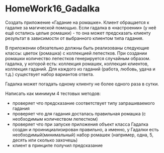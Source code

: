# HomeWork16_Gadalka

Создать приложение «Гадание на ромашке». 
Клиент обращается к гадалке за магической помощью. Если гадалка в «настроении» (у неё ещё остались целые ромашки)  - то она может предсказать клиенту результат в зависимости от выбранного клиентом типа гадания.

В приложении обязательно должны быть реализованы следующие классы:
цветок (ромашка) с коллекцией лепестков. При создании ромашки количество лепестков генерируется случайным образом.
гадалка, у которой есть: коллекция ромашек, коллекция клиентов, коллекция гаданий. Для каждого из гаданий (работа, любовь, удача и т.д.) существует набор вариантов ответа.

Гадалка может погадать одному клиенту не более одного раза в сутки.

Написать как минимум 4 тестовых методов:
- проверяет что предсказание соответствует типу запрашиваемого гадания
- проверяет что для гадания досталась правильная ромашка (с необходимым количеством лепестком)
- проверяет что при запуске приложения объект класса Гадалка создан и проинициализирован правильно, а именно, у Гадалки есть необходимый(минимальный) набор ромашек (например, одна, 5, десять или сколько захочешь)
- клиент в принципе получил предсказание
